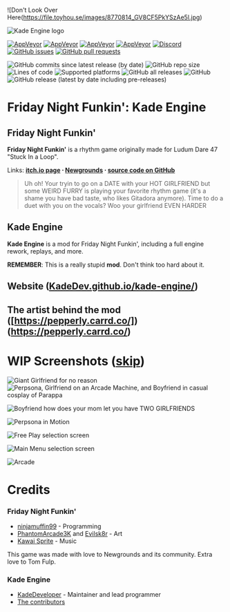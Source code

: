 ![Don't Look Over Here(https://file.toyhou.se/images/8770814_GV8CF5PkYSzAe5l.jpg)

![Kade Engine logo](https://user-images.githubusercontent.com/26305836/110529589-4b4eb600-80ce-11eb-9c44-e899118b0bf0.png)

[![AppVeyor](https://img.shields.io/appveyor/build/KadeDev/Kade-Engine-Windows?label=windows%20build)](https://ci.appveyor.com/project/KadeDev/kade-engine-windows/build/artifacts) [![AppVeyor](https://img.shields.io/appveyor/build/KadeDev/Kade-Engine-Macos?label=macOS%20build)](https://ci.appveyor.com/project/KadeDev/kade-engine-macos/build/artifacts)  [![AppVeyor](https://img.shields.io/appveyor/build/KadeDev/Kade-Engine-Linux?label=linux%20build)](https://ci.appveyor.com/project/KadeDev/kade-engine-linux/build/artifacts) [![AppVeyor](https://img.shields.io/appveyor/build/daniel11420/KadeEngineWeb?label=html5&20build)](https://ci.appveyor.com/project/daniel11420/KadeEngineWeb) [![Discord](https://img.shields.io/discord/808039740464300104?label=discord)](https://discord.gg/MG6GQFh52U) [![GitHub issues](https://img.shields.io/github/issues/KadeDev/Kade-Engine)](https://github.com/KadeDev/Kade-Engine/issues) [![GitHub pull requests](https://img.shields.io/github/issues-pr/KadeDev/Kade-Engine)](https://github.com/KadeDev/Kade-Engine/pulls) []() []()

![GitHub commits since latest release (by date)](https://img.shields.io/github/commits-since/KadeDev/Kade-Engine/latest) ![GitHub repo size](https://img.shields.io/github/repo-size/KadeDev/Kade-Engine) ![Lines of code](https://img.shields.io/tokei/lines/github/KadeDev/Kade-Engine) ![Supported platforms](https://img.shields.io/badge/supported%20platforms-windows%2C%20macOS%2C%20linux%2C%20html5-blue) ![GitHub all releases](https://img.shields.io/github/downloads/KadeDev/Kade-Engine/total) ![GitHub](https://img.shields.io/github/license/KadeDev/Kade-Engine) ![GitHub release (latest by date including pre-releases)](https://img.shields.io/github/v/release/KadeDev/Kade-Engine?include_prereleases&label=latest%20version) 

# Friday Night Funkin': Kade Engine
## Friday Night Funkin'
**Friday Night Funkin'** is a rhythm game originally made for Ludum Dare 47 "Stuck In a Loop".

Links: **[itch.io page](https://ninja-muffin24.itch.io/funkin) ⋅ [Newgrounds](https://www.newgrounds.com/portal/view/770371) ⋅ [source code on GitHub](https://github.com/ninjamuffin99/Funkin)**
> Uh oh! Your tryin to go on a DATE with your HOT GIRLFRIEND but some WEIRD FURRY is playing your favorite rhythm game (it's a shame you have bad taste, who likes Gitadora anymore). Time to do a duet with you on the vocals? Woo your girlfriend EVEN HARDER

## Kade Engine
**Kade Engine** is a mod for Friday Night Funkin', including a full engine rework, replays, and more.

**REMEMBER**: This is a really stupid **mod**. Don't think too hard about it.

## Website ([KadeDev.github.io/kade-engine/](https://KadeDev.github.io/Kade-Engine/))

## The artist behind the mod ([https://pepperly.carrd.co/])(https://pepperly.carrd.co/)


# WIP Screenshots ([skip](#features))

![Giant Girlfriend for no reason](https://cdn.discordapp.com/attachments/838432750700068910/846485969809047552/119403808-eb1ee780-bcac-11eb-91c6-81b12721eb03.png) ![Perpsona, Girlfriend on an Arcade Machine, and Boyfriend in casual cosplay of Parappa](https://cdn.discordapp.com/attachments/838432750700068910/846227188042432582/unknown.png)

![Boyfriend how does your mom let you have TWO GIRLFRIENDS](https://cdn.discordapp.com/attachments/838432750700068910/846452238602993684/unknown.png)

![Perpsona in Motion](https://cdn.discordapp.com/attachments/628737288968470538/833851543417651280/ezgif-6-0307fde43622.gif)

![Free Play selection screen](https://64.media.tumblr.com/d2f1b156e7495c26aeeee64da0843ce6/a84aba314067835b-45/s500x750/4510918d09cfa247515dd5ce976a570adf20b956.jpg)

![Main Menu selection screen](https://64.media.tumblr.com/922eae5ed0a45095000c9de4868e418c/a84aba314067835b-7c/s500x750/a321b7d37fd047a0cb6ee6d420872c9e3ccdb802.jpg)

![Arcade](https://cdn.discordapp.com/attachments/838432750700068910/845492379631878144/unknown.png)

# Credits
### Friday Night Funkin'
 - [ninjamuffin99](https://twitter.com/ninja_muffin99) - Programming
 - [PhantomArcade3K](https://twitter.com/phantomarcade3k) and [Evilsk8r](https://twitter.com/evilsk8r) - Art
 - [Kawai Sprite](https://twitter.com/kawaisprite) - Music

This game was made with love to Newgrounds and its community. Extra love to Tom Fulp.
### Kade Engine
- [KadeDeveloper](https://twitter.com/KadeDeveloper) - Maintainer and lead programmer
- [The contributors](https://github.com/KadeDev/Kade-Engine/graphs/contributors)
